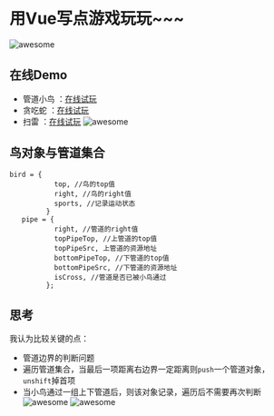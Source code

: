 # 用Vue写点游戏玩玩~~~

![awesome](https://github.com/ordinaryA/Awesome-Game/blob/master/supply/mai.jpg)

## 在线Demo
- 管道小鸟 ：[在线试玩](http://www.almx.top/awesome/#/)
- 贪吃蛇 ：[在线试玩](http://www.almx.top/awesome/#/snack)
- 扫雷 ：[在线试玩](http://www.almx.top/awesome/#/sweep)
![awesome](https://github.com/ordinaryA/Awesome-Game/blob/master/supply/birdDemo.png)
## 鸟对象与管道集合
```
bird = {
           top, //鸟的top值
           right, //鸟的right值
           sports, //记录运动状态
         }
   pipe = {
           right, //管道的right值
           topPipeTop, //上管道的top值
           topPipeSrc, 上管道的资源地址
           bottomPipeTop, //下管道的top值
           bottomPipeSrc, //下管道的资源地址
           isCross, //管道是否已被小鸟通过
         }; 
```
## 思考
我认为比较关键的点：
- 管道边界的判断问题
- 遍历管道集合，当最后一项距离右边界一定距离则```push```一个管道对象，```unshift```掉首项
- 当小鸟通过一组上下管道后，则该对象记录，遍历后不需要再次判断
![awesome](https://github.com/ordinaryA/Awesome-Game/blob/master/supply/snackDemo.png)
![awesome](https://github.com/ordinaryA/Awesome-Game/blob/master/supply/sweepDemo.png)
